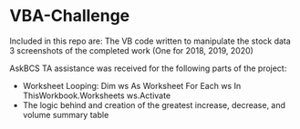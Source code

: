 # VBA-Challenge

Included in this repo are: 
  The VB code written to manipulate the stock data
  3 screenshots of the completed work (One for 2018, 2019, 2020)
  
AskBCS TA assistance was received for the following parts of the project:
  - Worksheet Looping:
      Dim ws As Worksheet
      For Each ws In ThisWorkbook.Worksheets
      ws.Activate
  - The logic behind and creation of the greatest increase, decrease, and volume summary table
